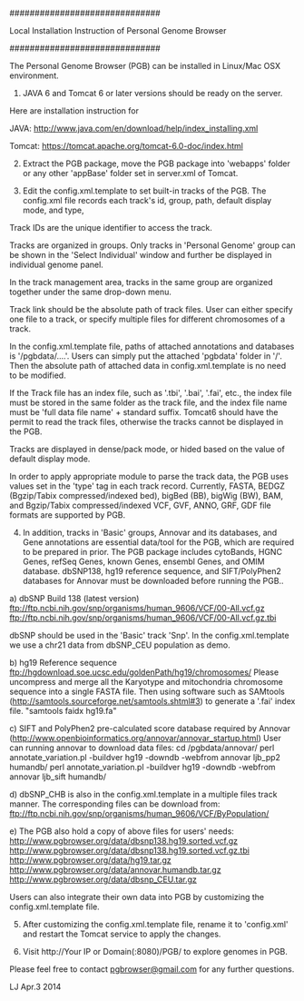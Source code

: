 ##############################

Local Installation Instruction of Personal Genome Browser

##############################

The Personal Genome Browser (PGB) can be installed in Linux/Mac OSX environment. 

1. JAVA 6 and Tomcat 6 or later versions should be ready on the server.

Here are installation instruction for

JAVA:
http://www.java.com/en/download/help/index_installing.xml

Tomcat:
https://tomcat.apache.org/tomcat-6.0-doc/index.html

2. Extract the PGB package, move the PGB package into 'webapps' folder 
or any other 'appBase' folder set in server.xml of Tomcat.

3. Edit the config.xml.template to set built-in tracks of the PGB. The 
config.xml file records each track's id, group, path, default display mode, 
and type, 

Track IDs are the unique identifier to access the track. 

Tracks are organized in groups. Only tracks in 'Personal Genome' group can 
be shown in the 'Select Individual' window and further be displayed in 
individual genome panel. 

In the track management area, tracks in the same group are organized 
together under the same drop-down menu.

Track link should be the absolute path of track files. User can either 
specify one file to a track, or specify multiple files for different 
chromosomes of a track.

In the config.xml.template file, paths of attached annotations and databases
is '/pgbdata/....'. Users can simply put the attached 'pgbdata' folder in 
'/'. Then the absolute path of attached data in config.xml.template is no
need to be modified.

If the Track file has an index file, such as '.tbi', '.bai', '.fai', etc., 
the index file must be stored in the same folder as the track file, and 
the index file name must be 'full data file name' + standard suffix. Tomcat6 
should have the permit to read the track files, otherwise the tracks cannot 
be displayed in the PGB.

Tracks are displayed in dense/pack mode, or hided based on the value of 
default display mode.

In order to apply appropriate module to parse the track data, the PGB uses 
values set in the 'type' tag in each track record. Currently, FASTA, BEDGZ 
(Bgzip/Tabix compressed/indexed bed), bigBed (BB), bigWig (BW), BAM, and 
Bgzip/Tabix compressed/indexed VCF, GVF, ANNO, GRF, GDF file formats are 
supported by PGB.

4. In addition, tracks in 'Basic' groups, Annovar and its databases, and 
Gene annotations are essential data/tool for the PGB, which are required 
to be prepared in prior. The PGB package includes cytoBands, HGNC Genes, 
refSeq Genes, known Genes, ensembl Genes, and OMIM database. dbSNP138, 
hg19 reference sequence, and SIFT/PolyPhen2 databases for Annovar must be 
downloaded before running the PGB..
	
a) dbSNP Build 138 (latest version)
ftp://ftp.ncbi.nih.gov/snp/organisms/human_9606/VCF/00-All.vcf.gz
ftp://ftp.ncbi.nih.gov/snp/organisms/human_9606/VCF/00-All.vcf.gz.tbi

dbSNP should be used in the 'Basic' track 'Snp'. In the config.xml.template 
we use a chr21 data from dbSNP_CEU population as demo.

b) hg19 Reference sequence
ftp://hgdownload.soe.ucsc.edu/goldenPath/hg19/chromosomes/
Please uncompress and merge all the Karyotype and mitochondria chromosome 
sequence into a single FASTA file. Then using software such as SAMtools 
(http://samtools.sourceforge.net/samtools.shtml#3) to generate a '.fai' 
index file.
"samtools faidx hg19.fa"

c) SIFT and PolyPhen2 pre-calculated score database required by Annovar 
(http://www.openbioinformatics.org/annovar/annovar_startup.html)
User can running annovar to download data files:
cd /pgbdata/annovar/
perl annotate_variation.pl -buildver hg19 -downdb -webfrom annovar ljb_pp2 humandb/
perl annotate_variation.pl -buildver hg19 -downdb -webfrom annovar ljb_sift humandb/

d) dbSNP_CHB is also in the config.xml.template in a multiple files track 
manner. The corresponding files can be download from:
ftp://ftp.ncbi.nih.gov/snp/organisms/human_9606/VCF/ByPopulation/

e) The PGB also hold a copy of above files for users' needs:
http://www.pgbrowser.org/data/dbsnp138.hg19.sorted.vcf.gz
http://www.pgbrowser.org/data/dbsnp138.hg19.sorted.vcf.gz.tbi
http://www.pgbrowser.org/data/hg19.tar.gz
http://www.pgbrowser.org/data/annovar.humandb.tar.gz
http://www.pgbrowser.org/data/dbsnp_CEU.tar.gz

Users can also integrate their own data into PGB by customizing the 
config.xml.template file.

5. After customizing the config.xml.template file, rename it to 'config.xml' 
and restart the Tomcat service to apply the changes.

6. Visit http://Your IP or Domain(:8080)/PGB/ to explore genomes in PGB.

Please feel free to contact pgbrowser@gmail.com for any further questions.

LJ Apr.3 2014

